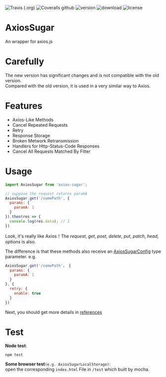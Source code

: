 ![Travis (.org)](https://img.shields.io/travis/maoyonglong/axios-sugar)
![Coveralls github](https://img.shields.io/coveralls/github/maoyonglong/axios-sugar)
![version](https://img.shields.io/npm/v/axios-sugar)
![download](https://img.shields.io/npm/dm/axios-sugar)
![license](https://img.shields.io/badge/license-MIT-brightgreen)

# AxiosSugar
An wrapper for axios.js

# Carefully
The new version has significant changes and is not compatible with the old version.    
Compared with the old version, it is used in a very similar way to Axios.

# Features
* Axios-Like Methods 
* Cancel Repeated Requests
* Retry
* Response Storage
* Broken Metwork Retransmission
* Handlers for Http-Status-Code Responses
* Cancel All Requests Matched By Filter

# Usage
```js
import AxiosSugar from 'axios-sugar';

// suppose the request returns paramA
AxiosSugar.get('/somePath', {
  params: {
    paramA: 1
  }
}).then(res => {
  console.log(res.data); // 1
})
```
Look, it's really like Axios！The *request*, *get*, *post*, *delete*, *put*, *patch*, *head*, *options* is also.  
  
The difference is that these methods also receive an [AxiosSugarConfig](#AxiosSugarConfig) type parameter.
e.g.  
```js
AxiosSugar.get('/somePath'， {
  params: {
    paramA: 1
  }
}, {
  retry: {
    enable: true
  }
})
```
Next, you should get more details in [references]()

# Test
**Node test**:
```
npm test
```
**Some browser test**`(e.g. AxiosSugarLocalStorage)`:  
open the corresponding `index.html` File in `/test` which built by mocha.
